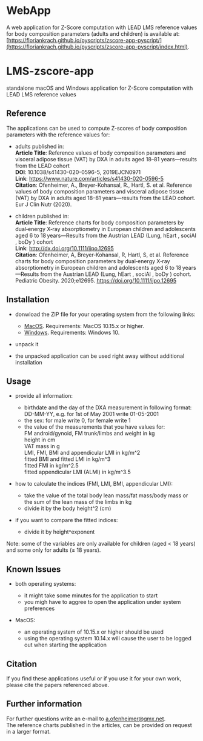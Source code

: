 # WebApp
A web application for Z-Score computation with LEAD LMS reference values for body composition parameters (adults and children) is available at: [https://floriankrach.github.io/pyscripts/zscore-app-pyscript/](https://floriankrach.github.io/pyscripts/zscore-app-pyscript/index.html).

# LMS-zscore-app
standalone macOS and Windows application for Z-Score computation with LEAD LMS reference values

## Reference
The applications can be used to compute Z-scores of body composition parameters with the reference values for:

- adults published in:  
__Article Title__: Reference values of body composition parameters and visceral adipose tissue (VAT) by DXA in adults aged 18–81 years—results from the LEAD cohort  
__DOI__: 10.1038/s41430-020-0596-5, 2019EJCN0971  
__Link__: https://www.nature.com/articles/s41430-020-0596-5  
__Citation__: Ofenheimer, A., Breyer-Kohansal, R., Hartl, S. et al. Reference values of body composition parameters and visceral adipose tissue (VAT) by DXA in adults aged 18–81 years—results from the LEAD cohort. Eur J Clin Nutr (2020).

- children published in:  
__Article Title__: Reference charts for body composition parameters by dual‐energy X‐ray absorptiometry in European children and adolescents aged 6 to 18 years—Results from the Austrian LEAD (Lung, hEart , sociAl , boDy ) cohort  
__Link__: http://dx.doi.org/10.1111/ijpo.12695  
__Citation__: Ofenheimer, A, Breyer‐Kohansal, R, Hartl, S, et al. Reference charts for body composition parameters by dual‐energy X‐ray absorptiometry in European children and adolescents aged 6 to 18 years—Results from the Austrian LEAD (Lung, hEart , sociAl , boDy ) cohort. Pediatric Obesity. 2020;e12695. https://doi.org/10.1111/ijpo.12695


## Installation

- donwload the ZIP file for your operating system from the following links:
  * [MacOS](https://drive.google.com/file/d/1yFeIRkFhvuneLiUll2ODbSsUWG-1iPTz/view?usp=sharing). Requirements: MacOS 10.15.x or higher.
  * [Windows](https://drive.google.com/file/d/1gehlHpsnJLuei5Q5_50DpdGRgs3DvRLQ/view?usp=sharing). Requirements: Windows 10.

- unpack it
- the unpacked application can be used right away without additional installation


## Usage
- provide all information: 
  * birthdate and the day of the DXA measurement in following format: DD-MM-YY, e.g. for 1st of May 2001 write 01-05-2001
  * the sex: for male write 0, for female write 1
  * the value of the measurements that you have values for:   
    FM android/gynoid, FM trunk/limbs and weight in kg  
    height in cm  
    VAT mass in g  
    LMI, FMI, BMI and appendicular LMI in kg/m^2  
    fitted BMI and fitted LMI in kg/m^3  
    fitted FMI in kg/m^2.5  
    fitted appendicular LMI (ALMI) in kg/m^3.5  

- how to calculate the indices (FMI, LMI, BMI, appendicular LMI): 
  * take the value of the total body lean mass/fat mass/body mass or the sum of the lean mass of the limbs in kg
  * divide it by the body height^2 (cm)

- if you want to compare the fitted indices:
  * divide it by height^exponent

Note: some of the variables are only available for children (aged < 18 years) and some only for adults (≥ 18 years).

## Known Issues

* both operating systems:
  - it might take some minutes for the application to start
  - you migh have to aggree to open the application under system preferences

* MacOS:
  - an operating system of 10.15.x or higher should be used
  - using the operating system 10.14.x will cause the user to be logged out when starting the application


## Citation
If you find these applications useful or if you use it for your own work, please cite the papers referenced above.

## Further information
For further questions write an e-mail to a.ofenheimer@gmx.net.   
The reference charts published in the articles, can be provided on request in a larger format.

